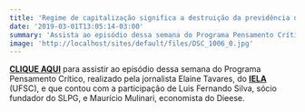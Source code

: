 ```yaml
---
title: 'Regime de capitalização significa a destruição da previdência dos trabalhadores'
date: '2019-03-01T13:05:14-03:00'
summary: 'Assista ao episódio dessa semana do Programa Pensamento Crítico, realizado pela jornalista Elaine Tavares, do IELA (UFSC), e que contou com a participação de Luis Fernando Silva, sócio fundador do SLPG, e Maurício Mulinari, economista do Dieese.'
image: 'http://localhost/sites/default/files/DSC_1006_0.jpg'
---
```


**[CLIQUE AQUI](https://youtu.be/OUNj0ZSAzfk)** para assistir ao episódio dessa semana do Programa Pensamento Crítico, realizado pela jornalista Elaine Tavares, do **[IELA](http://iela.ufsc.br/)** (UFSC), e que contou com a participação de Luis Fernando Silva, sócio fundador do SLPG, e Maurício Mulinari, economista do Dieese.
